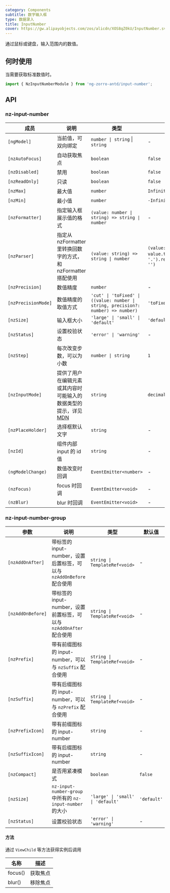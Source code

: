 ```yaml
---
category: Components
subtitle: 数字输入框
type: 数据录入
title: InputNumber
cover: https://gw.alipayobjects.com/zos/alicdn/XOS8qZ0kU/InputNumber.svg
---
```


通过鼠标或键盘，输入范围内的数值。

## 何时使用

当需要获取标准数值时。

```ts
import { NzInputNumberModule } from 'ng-zorro-antd/input-number';
```

## API

### nz-input-number

| 成员                | 说明                                                                                                                                             | 类型                                                                              | 默认值                                                                          |
| ------------------- | ------------------------------------------------------------------------------------------------------------------------------------------------ | --------------------------------------------------------------------------------- | ------------------------------------------------------------------------------- |
| `[ngModel]`         | 当前值，可双向绑定                                                                                                                               | `number \| string` \| `string`                                                    | -                                                                               |
| `[nzAutoFocus]`     | 自动获取焦点                                                                                                                                     | `boolean`                                                                         | `false`                                                                         |
| `[nzDisabled]`      | 禁用                                                                                                                                             | `boolean`                                                                         | `false`                                                                         |
| `[nzReadOnly]`      | 只读                                                                                                                                             | `boolean`                                                                         | `false`                                                                         |
| `[nzMax]`           | 最大值                                                                                                                                           | `number`                                                                          | `Infinity`                                                                      |
| `[nzMin]`           | 最小值                                                                                                                                           | `number`                                                                          | `-Infinity`                                                                     |
| `[nzFormatter]`     | 指定输入框展示值的格式                                                                                                                           | `(value: number \| string) => string \| number`                                   | -                                                                               |
| `[nzParser]`        | 指定从 nzFormatter 里转换回数字的方式，和 nzFormatter 搭配使用                                                                                   | `(value: string) => string \| number`                                             | `(value: string) => value.trim().replace(/。/g, '.').replace(/[^\w\.-]+/g, '')` |
| `[nzPrecision]`     | 数值精度                                                                                                                                         | `number`                                                                          | -                                                                               |
| `[nzPrecisionMode]` | 数值精度的取值方式                                                                                                                               | `'cut' \| 'toFixed' \| ((value: number \| string, precision?: number) => number)` | `'toFixed'`                                                                     |
| `[nzSize]`          | 输入框大小                                                                                                                                       | `'large' \| 'small' \| 'default'`                                                 | `'default'`                                                                     |
| `[nzStatus]`        | 设置校验状态                                                                                                                                     | `'error' \| 'warning'`                                                            | -                                                                               |
| `[nzStep]`          | 每次改变步数，可以为小数                                                                                                                         | `number \| string`                                                                | `1`                                                                             |
| `[nzInputMode]`     | 提供了用户在编辑元素或其内容时可能输入的数据类型的提示，详见[MDN](https://developer.mozilla.org/zh-CN/docs/Web/HTML/Global_attributes/inputmode) | `string`                                                                          | `decimal`                                                                       |
| `[nzPlaceHolder]`   | 选择框默认文字                                                                                                                                   | `string`                                                                          | -                                                                               |
| `[nzId]`            | 组件内部 input 的 id 值                                                                                                                          | `string`                                                                          | -                                                                               |
| `(ngModelChange)`   | 数值改变时回调                                                                                                                                   | `EventEmitter<number>`                                                            | -                                                                               |
| `(nzFocus)`         | focus 时回调                                                                                                                                     | `EventEmitter<void>`                                                              | -                                                                               |
| `(nzBlur)`          | blur 时回调                                                                                                                                      | `EventEmitter<void>`                                                              | -                                                                               |

### nz-input-number-group

| 参数              | 说明                                                                 | 类型                              | 默认值      |
| ----------------- | -------------------------------------------------------------------- | --------------------------------- | ----------- |
| `[nzAddOnAfter]`  | 带标签的 input-number，设置后置标签，可以与 `nzAddOnBefore` 配合使用 | `string \| TemplateRef<void>`     | -           |
| `[nzAddOnBefore]` | 带标签的 input-number，设置前置标签，可以与 `nzAddOnAfter` 配合使用  | `string \| TemplateRef<void>`     | -           |
| `[nzPrefix]`      | 带有前缀图标的 input-number，可以与 `nzSuffix` 配合使用              | `string \| TemplateRef<void>`     | -           |
| `[nzSuffix]`      | 带有后缀图标的 input-number，可以与 `nzPrefix` 配合使用              | `string \| TemplateRef<void>`     | -           |
| `[nzPrefixIcon]`  | 带有前缀图标的 input-number                                          | `string`                          | -           |
| `[nzSuffixIcon]`  | 带有后缀图标的 input-number                                          | `string`                          | -           |
| `[nzCompact]`     | 是否用紧凑模式                                                       | `boolean`                         | `false`     |
| `[nzSize]`        | `nz-input-number-group` 中所有的 `nz-input-number` 的大小            | `'large' \| 'small' \| 'default'` | `'default'` |
| `[nzStatus]`      | 设置校验状态                                                         | `'error' \| 'warning'`            | -           |

#### 方法

通过 `ViewChild` 等方法获得实例后调用

| 名称    | 描述     |
| ------- | -------- |
| focus() | 获取焦点 |
| blur()  | 移除焦点 |

